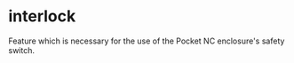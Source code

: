 interlock
=========

Feature which is necessary for the use of the Pocket NC enclosure's
safety switch.
